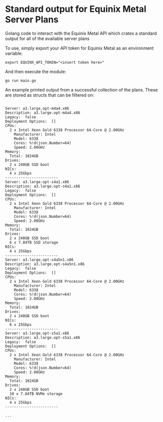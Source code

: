 # Standard output for Equinix Metal Server Plans

Golang code to interact with the Equinix Metal API which crates a standard output for all of the available server plans

To use, simply export your API token for Equinix Metal as an environment variable:

```console
export EQUINX_API_TOKEN="<insert token here>"
```

And then execute the module:

```console
go run main.go
```

An example printed output from a successful collection of the plans.  These are stored as structs that can be filtered on:

```console

Server: a3.large.opt-m4a4.x86
Description: a3.large.opt-m4a4.x86
Legacy:  false
Deployment Options:  []
CPUs:
  2 x Intel Xeon Gold 6338 Processor 64-Core @ 2.00GHz
    Manufacturer: Intel
    Model: 6338
    Cores: %!d(json.Number=64)
    Speed: 2.00GHz
Memory:
  Total: 1024GB
Drives:
  2 x 240GB SSD boot
NICs:
  4 x 25Gbps
------------------------
Server: a3.large.opt-s4a1.x86
Description: a3.large.opt-s4a1.x86
Legacy:  false
Deployment Options:  []
CPUs:
  2 x Intel Xeon Gold 6338 Processor 64-Core @ 2.00GHz
    Manufacturer: Intel
    Model: 6338
    Cores: %!d(json.Number=64)
    Speed: 2.00GHz
Memory:
  Total: 1024GB
Drives:
  2 x 240GB SSD boot
  6 x 7.84TB SSD storage
NICs:
  4 x 25Gbps
------------------------
Server: a3.large.opt-s4a5n1.x86
Description: a3.large.opt-s4a5n1.x86
Legacy:  false
Deployment Options:  []
CPUs:
  2 x Intel Xeon Gold 6338 Processor 64-Core @ 2.00GHz
    Manufacturer: Intel
    Model: 6338
    Cores: %!d(json.Number=64)
    Speed: 2.00GHz
Memory:
  Total: 1024GB
Drives:
  2 x 240GB SSD boot
NICs:
  6 x 25Gbps
------------------------
Server: a3.large.opt-s5a1.x86
Description: a3.large.opt-s5a1.x86
Legacy:  false
Deployment Options:  []
CPUs:
  2 x Intel Xeon Gold 6338 Processor 64-Core @ 2.00GHz
    Manufacturer: Intel
    Model: 6338
    Cores: %!d(json.Number=64)
    Speed: 2.00GHz
Memory:
  Total: 1024GB
Drives:
  2 x 240GB SSD boot
  10 x 7.84TB NVMe storage
NICs:
  4 x 25Gbps
------------------------

...

```